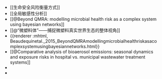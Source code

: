 - [[生命安全风险衡量方式]]
- [[全局敏感性分析]]
- [[@Beyond QMRA: modelling microbial health risk as a complex system using bayesian networks]]
- [[@“微塑料体”——捕捉微塑料真实世界生态的整体视角]]
- {{renderer :mhtml, Beaudequinetal._2015_BeyondQMRAmodellingmicrobialhealthriskasacomplexsystemusingbayesiannetworks.html}}
- [[@Comparative analysis of bioaerosol emissions: seasonal dynamics and exposure risks in hospital vs. municipal wastewater treatment systems]]
-
-